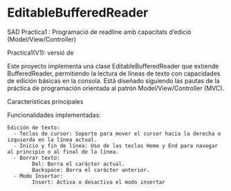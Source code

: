# EditableBufferedReader
SAD Practica1 : Programació de readline amb capacitats d’edició (Model/View/Controller)

Practica1(V1): versió de 

Este proyecto implementa una clase EditableBufferedReader que extiende BufferedReader, permitiendo la lectura de líneas de texto con capacidades de edición básicas en la consola. Está diseñado siguiendo las pautas de la práctica de programación orientada al patrón Model/View/Controller (MVC).

Características principales

Funcionalidades implementadas:

    Edición de texto:
      - Teclas de cursor: Soporte para mover el cursor hacia la derecha o izquierda en la línea actual.
      - Inicio y fin de línea: Uso de las teclas Home y End para navegar al principio o al final de la línea.
      - Borrar texto:
            Del: Borra el carácter actual.
            Backspace: Borra el carácter anterior.
      - Modo Insertar:
            Insert: Activa o desactiva el modo insertar
